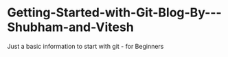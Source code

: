 # Getting-Started-with-Git-Blog-By---Shubham-and-Vitesh
Just a basic information to start with git - for Beginners
